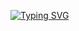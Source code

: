 [![Typing SVG](https://readme-typing-svg.herokuapp.com?color=36DCF7&center=true&vCenter=true&lines=Hello!++%F0%9F%91%8B;I'm+G%C3%B6kay+SOYSAL)](https://git.io/typing-svg)
<!---
gokaysoysal/gokaysoysal is a ✨ special ✨ repository because its `README.md` (this file) appears on your GitHub profile.
You can click the Preview link to take a look at your changes.
--->
